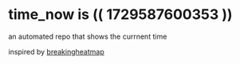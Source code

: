 # time_now is (( 1729587600353 ))

an automated repo that shows the currnent time

inspired by [breakingheatmap](https://github.com/breakingheatmap/breakingheatmap)
